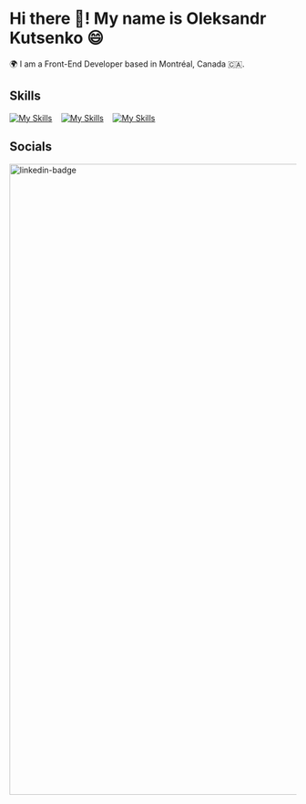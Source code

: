# Hi there 👋! My name is Oleksandr Kutsenko 😄

🌍 I am a Front-End Developer based in Montréal, Canada 🇨🇦.

## Skills

[![My Skills](https://skillicons.dev/icons?i=html,css)](https://skillicons.dev) &nbsp;&nbsp; [![My Skills](https://skillicons.dev/icons?i=js,ts)](https://skillicons.dev) &nbsp;&nbsp; [![My Skills](https://skillicons.dev/icons?i=react,redux)](https://skillicons.dev) 

## Socials 

<img width="1106" alt="linkedin-badge" src="https://github.com/Alexandr-gw/Alexandr-gw/assets/22914743/3d7075f7-9c6a-41f0-bb34-ee7890fd1778">
